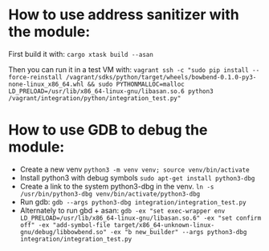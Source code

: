 # How to use address sanitizer with the module:

First build it with: 
`cargo xtask build --asan`

Then you can run it in a test VM with:
`vagrant ssh -c "sudo pip install --force-reinstall /vagrant/sdks/python/target/wheels/bowbend-0.1.0-py3-none-linux_x86_64.whl && sudo PYTHONMALLOC=malloc LD_PRELOAD=/usr/lib/x86_64-linux-gnu/libasan.so.6 python3 /vagrant/integration/python/integration_test.py"`

# How to use GDB to debug the module:
- Create a new venv `python3 -m venv venv; source venv/bin/activate`
- Install python3 with debug symbols `sudo apt-get install python3-dbg`
- Create a link to the system python3-dbg in the venv.  `ln -s /usr/bin/python3-dbg venv/bin/activate/python3-dbg`
- Run gdb: `gdb --args python3-dbg integration/integration_test.py`
- Alternately to run gbd + asan: `gdb -ex "set exec-wrapper env LD_PRELOAD=/usr/lib/x86_64-linux-gnu/libasan.so.6" -ex "set confirm off" -ex "add-symbol-file target/x86_64-unknown-linux-gnu/debug/libbowbend.so" -ex "b new_builder" --args python3-dbg integration/integration_test.py`